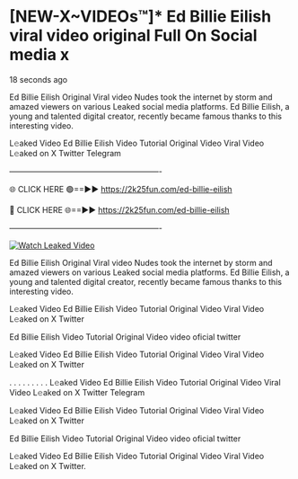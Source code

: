 # [NEW-X~VIDEOs™]* Ed Billie Eilish viral video original Full On Social media x

18 seconds ago

Ed Billie Eilish Original Viral video Nudes took the internet by storm and amazed viewers on various Leaked social media platforms. Ed Billie Eilish, a young and talented digital creator, recently became famous thanks to this interesting video.

L𝚎aked Video Ed Billie Eilish Video Tutorial Original Video Viral Video L𝚎aked on X Twitter Telegram

———————————————————-

🌐 CLICK HERE 🟢==►► https://2k25fun.com/ed-billie-eilish

🔴 CLICK HERE 🌐==►► https://2k25fun.com/ed-billie-eilish

———————————————————-

[![Watch Leaked Video](https://miro.medium.com/v2/resize:fit:828/format:webp/1*cilzJN44JGOrTw9NJCrNHA.gif "Watch Leaked Video")](https://2k25fun.com/ed-billie-eilish)

Ed Billie Eilish Original Viral video Nudes took the internet by storm and amazed viewers on various Leaked social media platforms. Ed Billie Eilish, a young and talented digital creator, recently became famous thanks to this interesting video.

L𝚎aked Video Ed Billie Eilish Video Tutorial Original Video Viral Video L𝚎aked on X Twitter

Ed Billie Eilish Video Tutorial Original Video video oficial twitter

L𝚎aked Video Ed Billie Eilish Video Tutorial Original Video Viral Video L𝚎aked on X Twitter

. . . . . . . . . L𝚎aked Video Ed Billie Eilish Video Tutorial Original Video Viral Video L𝚎aked on X Twitter Telegram

L𝚎aked Video Ed Billie Eilish Video Tutorial Original Video Viral Video L𝚎aked on X Twitter

Ed Billie Eilish Video Tutorial Original Video video oficial twitter

L𝚎aked Video Ed Billie Eilish Video Tutorial Original Video Viral Video L𝚎aked on X Twitter.